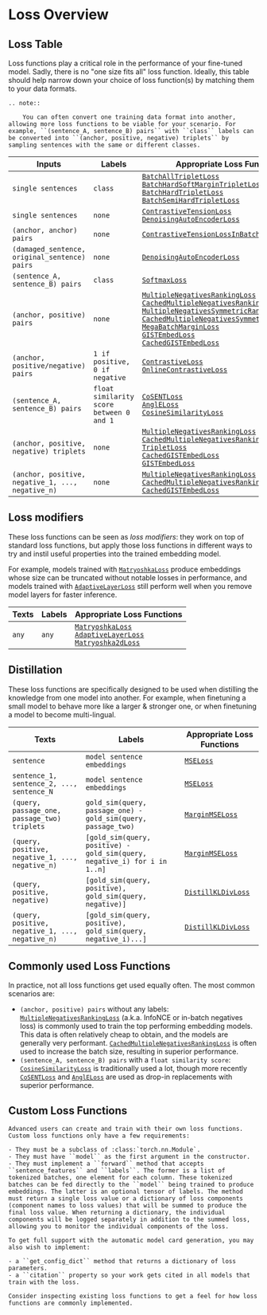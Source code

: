 # Loss Overview

## Loss Table

Loss functions play a critical role in the performance of your fine-tuned model. Sadly, there is no "one size fits all" loss function. Ideally, this table should help narrow down your choice of loss function(s) by matching them to your data formats.

```{eval-rst}
.. note:: 

    You can often convert one training data format into another, allowing more loss functions to be viable for your scenario. For example, ``(sentence_A, sentence_B) pairs`` with ``class`` labels can be converted into ``(anchor, positive, negative) triplets`` by sampling sentences with the same or different classes.
```

| Inputs                                            | Labels                                   | Appropriate Loss Functions                                                                                                                                                                                                                                                                                                                                                                                                                                                                                                                                                                                                                                                                                                                                                                                                                                                                                                                  |
|---------------------------------------------------|------------------------------------------|---------------------------------------------------------------------------------------------------------------------------------------------------------------------------------------------------------------------------------------------------------------------------------------------------------------------------------------------------------------------------------------------------------------------------------------------------------------------------------------------------------------------------------------------------------------------------------------------------------------------------------------------------------------------------------------------------------------------------------------------------------------------------------------------------------------------------------------------------------------------------------------------------------------------------------------------|
| `single sentences`                                | `class`                                  | <a href="../package_reference/sentence_transformer/losses.html#batchalltripletloss">`BatchAllTripletLoss`</a><br><a href="../package_reference/sentence_transformer/losses.html#batchhardsoftmargintripletloss">`BatchHardSoftMarginTripletLoss`</a><br><a href="../package_reference/sentence_transformer/losses.html#batchhardtripletloss">`BatchHardTripletLoss`</a><br><a href="../package_reference/sentence_transformer/losses.html#batchsemihardtripletloss">`BatchSemiHardTripletLoss`</a>                                                                                                                                                                                                                                                                                                                                                                                                                                          |
| `single sentences`                                | `none`                                   | <a href="../package_reference/sentence_transformer/losses.html#contrastivetensionloss">`ContrastiveTensionLoss`</a><br><a href="../package_reference/sentence_transformer/losses.html#denoisingautoencoderloss">`DenoisingAutoEncoderLoss`</a>                                                                                                                                                                                                                                                                                                                                                                                                                                                                                                                                                                                                                                                                                              |
| `(anchor, anchor) pairs`                          | `none`                                   | <a href="../package_reference/sentence_transformer/losses.html#contrastivetensionlossinbatchnegatives">`ContrastiveTensionLossInBatchNegatives`</a>                                                                                                                                                                                                                                                                                                                                                                                                                                                                                                                                                                                                                                                                                                                                                                                         |
| `(damaged_sentence, original_sentence) pairs`     | `none`                                   | <a href="../package_reference/sentence_transformer/losses.html#denoisingautoencoderloss">`DenoisingAutoEncoderLoss`</a>                                                                                                                                                                                                                                                                                                                                                                                                                                                                                                                                                                                                                                                                                                                                                                                                                     |
| `(sentence_A, sentence_B) pairs`                  | `class`                                  | <a href="../package_reference/sentence_transformer/losses.html#softmaxloss">`SoftmaxLoss`</a>                                                                                                                                                                                                                                                                                                                                                                                                                                                                                                                                                                                                                                                                                                                                                                                                                                               |
| `(anchor, positive) pairs`                        | `none`                                   | <a href="../package_reference/sentence_transformer/losses.html#multiplenegativesrankingloss">`MultipleNegativesRankingLoss`</a><br><a href="../package_reference/sentence_transformer/losses.html#cachedmultiplenegativesrankingloss">`CachedMultipleNegativesRankingLoss`</a><br><a href="../package_reference/sentence_transformer/losses.html#multiplenegativessymmetricrankingloss">`MultipleNegativesSymmetricRankingLoss`</a><br><a href="../package_reference/sentence_transformer/losses.html#cachedmultiplenegativessymmetricrankingloss">`CachedMultipleNegativesSymmetricRankingLoss`</a><br><a href="../package_reference/sentence_transformer/losses.html#megabatchmarginloss">`MegaBatchMarginLoss`</a><br><a href="../package_reference/sentence_transformer/losses.html#gistembedloss">`GISTEmbedLoss`</a><br><a href="../package_reference/sentence_transformer/losses.html#cachedgistembedloss">`CachedGISTEmbedLoss`</a> |
| `(anchor, positive/negative) pairs`               | `1 if positive, 0 if negative`           | <a href="../package_reference/sentence_transformer/losses.html#contrastiveloss">`ContrastiveLoss`</a><br><a href="../package_reference/sentence_transformer/losses.html#onlinecontrastiveloss">`OnlineContrastiveLoss`</a>                                                                                                                                                                                                                                                                                                                                                                                                                                                                                                                                                                                                                                                                                                                  |
| `(sentence_A, sentence_B) pairs`                  | `float similarity score between 0 and 1` | <a href="../package_reference/sentence_transformer/losses.html#cosentloss">`CoSENTLoss`</a><br><a href="../package_reference/sentence_transformer/losses.html#angleloss">`AnglELoss`</a><br><a href="../package_reference/sentence_transformer/losses.html#cosinesimilarityloss">`CosineSimilarityLoss`</a>                                                                                                                                                                                                                                                                                                                                                                                                                                                                                                                                                                                                                                 |
| `(anchor, positive, negative) triplets`           | `none`                                   | <a href="../package_reference/sentence_transformer/losses.html#multiplenegativesrankingloss">`MultipleNegativesRankingLoss`</a><br><a href="../package_reference/sentence_transformer/losses.html#cachedmultiplenegativesrankingloss">`CachedMultipleNegativesRankingLoss`</a><br><a href="../package_reference/sentence_transformer/losses.html#tripletloss">`TripletLoss`</a><br><a href="../package_reference/sentence_transformer/losses.html#cachedgistembedloss">`CachedGISTEmbedLoss`</a><br><a href="../package_reference/sentence_transformer/losses.html#gistembedloss">`GISTEmbedLoss`</a>                                                                                                                                                                                                                                                                                                                                       |
| `(anchor, positive, negative_1, ..., negative_n)` | `none`                                   | <a href="../package_reference/sentence_transformer/losses.html#multiplenegativesrankingloss">`MultipleNegativesRankingLoss`</a><br><a href="../package_reference/sentence_transformer/losses.html#cachedmultiplenegativesrankingloss">`CachedMultipleNegativesRankingLoss`</a><br><a href="../package_reference/sentence_transformer/losses.html#cachedgistembedloss">`CachedGISTEmbedLoss`</a>                                                                                                                                                                                                                                                                                                                                                                                                                                                                                                                                             |

## Loss modifiers

These loss functions can be seen as *loss modifiers*: they work on top of standard loss functions, but apply those loss functions in different ways to try and instil useful properties into the trained embedding model.

For example, models trained with <a href="../package_reference/sentence_transformer/losses.html#matryoshkaloss">`MatryoshkaLoss`</a> produce embeddings whose size can be truncated without notable losses in performance, and models trained with <a href="../package_reference/sentence_transformer/losses.html#adaptivelayerloss">`AdaptiveLayerLoss`</a> still perform well when you remove model layers for faster inference.

| Texts | Labels | Appropriate Loss Functions                                                                                                                                                                                                                                                                                                  |
|-------|--------|-----------------------------------------------------------------------------------------------------------------------------------------------------------------------------------------------------------------------------------------------------------------------------------------------------------------------------|
| `any` | `any`  | <a href="../package_reference/sentence_transformer/losses.html#matryoshkaloss">`MatryoshkaLoss`</a><br><a href="../package_reference/sentence_transformer/losses.html#adaptivelayerloss">`AdaptiveLayerLoss`</a><br><a href="../package_reference/sentence_transformer/losses.html#matryoshka2dloss">`Matryoshka2dLoss`</a> |

## Distillation
These loss functions are specifically designed to be used when distilling the knowledge from one model into another.
For example, when finetuning a small model to behave more like a larger & stronger one, or when finetuning a model to become multi-lingual.

| Texts                                        | Labels                                                        | Appropriate Loss Functions                                                                        |
|----------------------------------------------|---------------------------------------------------------------|---------------------------------------------------------------------------------------------------|
| `sentence`                                   | `model sentence embeddings`                                   | <a href="../package_reference/sentence_transformer/losses.html#mseloss">`MSELoss`</a>             |
| `sentence_1, sentence_2, ..., sentence_N`    | `model sentence embeddings`                                   | <a href="../package_reference/sentence_transformer/losses.html#mseloss">`MSELoss`</a>             |
| `(query, passage_one, passage_two) triplets` | `gold_sim(query, passage_one) - gold_sim(query, passage_two)` | <a href="../package_reference/sentence_transformer/losses.html#marginmseloss">`MarginMSELoss`</a> |
| `(query, positive, negative_1, ..., negative_n)` | `[gold_sim(query, positive) - gold_sim(query, negative_i) for i in 1..n]` | <a href="../package_reference/sentence_transformer/losses.html#marginmseloss">`MarginMSELoss`</a> |
| `(query, positive, negative)` | `[gold_sim(query, positive), gold_sim(query, negative)]` | <a href="../package_reference/sentence_transformer/losses.html#distilkldivloss">`DistillKLDivLoss`</a> |
| `(query, positive, negative_1, ..., negative_n) ` | `[gold_sim(query, positive), gold_sim(query, negative_i)...] ` | <a href="../package_reference/sentence_transformer/losses.html#distilkldivloss">`DistillKLDivLoss`</a> |

## Commonly used Loss Functions
In practice, not all loss functions get used equally often. The most common scenarios are:

* `(anchor, positive) pairs` without any labels: <a href="../package_reference/sentence_transformer/losses.html#multiplenegativesrankingloss"><code>MultipleNegativesRankingLoss</code></a> (a.k.a. InfoNCE or in-batch negatives loss) is commonly used to train the top performing embedding models. This data is often relatively cheap to obtain, and the models are generally very performant. <a href="../package_reference/sentence_transformer/losses.html#cachedmultiplenegativesrankingloss"><code>CachedMultipleNegativesRankingLoss</code></a> is often used to increase the batch size, resulting in superior performance.
* `(sentence_A, sentence_B) pairs` with a `float similarity score`: <a href="../package_reference/sentence_transformer/losses.html#cosinesimilarityloss"><code>CosineSimilarityLoss</code></a> is traditionally used a lot, though more recently <a href="../package_reference/sentence_transformer/losses.html#cosentloss"><code>CoSENTLoss</code></a> and <a href="../package_reference/sentence_transformer/losses.html#angleloss"><code>AnglELoss</code></a> are used as drop-in replacements with superior performance.

## Custom Loss Functions

```{eval-rst}
Advanced users can create and train with their own loss functions. Custom loss functions only have a few requirements:

- They must be a subclass of :class:`torch.nn.Module`.
- They must have ``model`` as the first argument in the constructor.
- They must implement a ``forward`` method that accepts ``sentence_features`` and ``labels``. The former is a list of tokenized batches, one element for each column. These tokenized batches can be fed directly to the ``model`` being trained to produce embeddings. The latter is an optional tensor of labels. The method must return a single loss value or a dictionary of loss components (component names to loss values) that will be summed to produce the final loss value. When returning a dictionary, the individual components will be logged separately in addition to the summed loss, allowing you to monitor the individual components of the loss.

To get full support with the automatic model card generation, you may also wish to implement:

- a ``get_config_dict`` method that returns a dictionary of loss parameters.
- a ``citation`` property so your work gets cited in all models that train with the loss.

Consider inspecting existing loss functions to get a feel for how loss functions are commonly implemented.
```